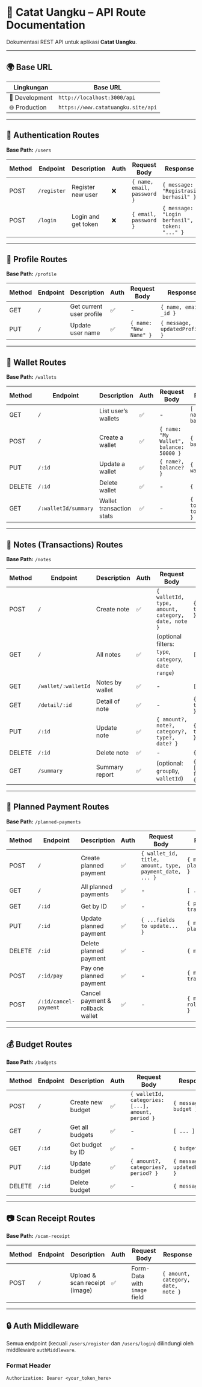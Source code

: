 # 📘 Catat Uangku – API Route Documentation

Dokumentasi REST API untuk aplikasi **Catat Uangku**.

---

## 🌍 Base URL

| Lingkungan    | Base URL                            |
|---------------|--------------------------------------|
| 🧪 Development | `http://localhost:3000/api`          |
| 🌐 Production  | `https://www.catatuangku.site/api`   |

---

## 🔐 Authentication Routes

**Base Path:** `/users`

| Method | Endpoint     | Description             | Auth | Request Body                                   | Response                                      |
|--------|--------------|-------------------------|------|------------------------------------------------|-----------------------------------------------|
| POST   | `/register`  | Register new user       | ❌   | `{ name, email, password }`                    | `{ message: "Registrasi berhasil" }`          |
| POST   | `/login`     | Login and get token     | ❌   | `{ email, password }`                          | `{ message: "Login berhasil", token: "..." }` |

---

## 👤 Profile Routes

**Base Path:** `/profile`

| Method | Endpoint | Description              | Auth | Request Body            | Response                          |
|--------|----------|--------------------------|------|--------------------------|-----------------------------------|
| GET    | `/`      | Get current user profile | ✅   | -                        | `{ name, email, _id }`            |
| PUT    | `/`      | Update user name         | ✅   | `{ name: "New Name" }`   | `{ message, updatedProfile }`     |

---

## 💼 Wallet Routes

**Base Path:** `/wallets`

| Method | Endpoint             | Description               | Auth | Request Body                            | Response                        |
|--------|----------------------|---------------------------|------|-----------------------------------------|---------------------------------|
| GET    | `/`                  | List user’s wallets       | ✅   | -                                       | `[ { _id, name, balance } ]`    |
| POST   | `/`                  | Create a wallet           | ✅   | `{ name: "My Wallet", balance: 50000 }` | `{ _id, name, balance }`        |
| PUT    | `/:id`               | Update a wallet           | ✅   | `{ name?, balance? }`                   | `{ message, wallet }`           |
| DELETE | `/:id`               | Delete wallet             | ✅   | -                                       | `{ message }`                   |
| GET    | `/:walletId/summary` | Wallet transaction stats  | ✅   | -                                       | `{ totalIncome, totalExpense }` |

---

## 📝 Notes (Transactions) Routes

**Base Path:** `/notes`

| Method | Endpoint             | Description               | Auth | Request Body                                           | Response                              |
|--------|----------------------|---------------------------|------|--------------------------------------------------------|----------------------------------------|
| POST   | `/`                  | Create note               | ✅   | `{ walletId, type, amount, category, date, note }`     | `{ message, transaction }`             |
| GET    | `/`                  | All notes                 | ✅   | (optional filters: `type`, `category`, `date range`)   | `[ ... ]`                              |
| GET    | `/wallet/:walletId` | Notes by wallet           | ✅   | -                                                      | `[ ... ]`                              |
| GET    | `/detail/:id`       | Detail of note            | ✅   | -                                                      | `{ transaction }`                      |
| PUT    | `/:id`              | Update note               | ✅   | `{ amount?, note?, category?, type?, date? }`          | `{ message, transaction }`             |
| DELETE | `/:id`              | Delete note               | ✅   | -                                                      | `{ message }`                          |
| GET    | `/summary`          | Summary report            | ✅   | (optional: `groupBy`, `walletId`)                      | `{ summary: [...], filters: {...} }`   |

---

## 📆 Planned Payment Routes

**Base Path:** `/planned-payments`

| Method | Endpoint              | Description                      | Auth | Request Body                                             | Response                          |
|--------|------------------------|----------------------------------|------|----------------------------------------------------------|-----------------------------------|
| POST   | `/`                    | Create planned payment           | ✅   | `{ wallet_id, title, amount, type, payment_date, ... }`  | `{ message, plannedPayment }`     |
| GET    | `/`                    | All planned payments             | ✅   | -                                                        | `[ ... ]`                          |
| GET    | `/:id`                 | Get by ID                        | ✅   | -                                                        | `{ plan, transactions }`          |
| PUT    | `/:id`                 | Update planned payment           | ✅   | `{ ...fields to update... }`                             | `{ message, plan }`               |
| DELETE | `/:id`                 | Delete planned payment           | ✅   | -                                                        | `{ message }`                     |
| POST   | `/:id/pay`             | Pay one planned payment          | ✅   | -                                                        | `{ message, transaction }`        |
| POST   | `/:id/cancel-payment`  | Cancel payment & rollback wallet | ✅   | -                                                        | `{ message, rollbackAmount }`     |

---

## 💰 Budget Routes

**Base Path:** `/budgets`

| Method | Endpoint    | Description             | Auth | Request Body                                          | Response                          |
|--------|-------------|-------------------------|------|-------------------------------------------------------|-----------------------------------|
| POST   | `/`         | Create new budget       | ✅   | `{ walletId, categories: [...], amount, period }`     | `{ message, budget }`             |
| GET    | `/`         | Get all budgets         | ✅   | -                                                     | `[ ... ]`                          |
| GET    | `/:id`      | Get budget by ID        | ✅   | -                                                     | `{ budget }`                       |
| PUT    | `/:id`      | Update budget           | ✅   | `{ amount?, categories?, period? }`                   | `{ message, updatedBudget }`      |
| DELETE | `/:id`      | Delete budget           | ✅   | -                                                     | `{ message }`                      |

---

## 📷 Scan Receipt Routes

**Base Path:** `/scan-receipt`

| Method | Endpoint | Description                     | Auth | Request Body                   | Response                                 |
|--------|----------|---------------------------------|------|--------------------------------|------------------------------------------|
| POST   | `/`      | Upload & scan receipt (image)   | ✅   | Form-Data with `image` field   | `{ amount, category, date, note }`       |

---

## 🔒 Auth Middleware

Semua endpoint (kecuali `/users/register` dan `/users/login`) dilindungi oleh middleware `authMiddleware`.

### Format Header

```http
Authorization: Bearer <your_token_here>

